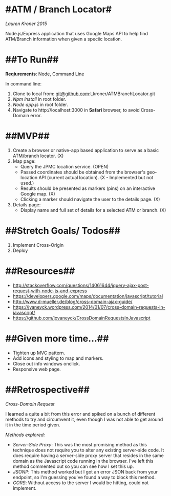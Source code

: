 #ATM / Branch Locator#
============
*Lauren Kroner 2015*

Node.js/Express application that uses Google Maps API to help find ATM/Branch information when given a speciic location.

##To Run##
============

**Reqiurements**: Node, Command Line

In command line:

1. Clone to local from: git@github.com:Lkroner/ATMBranchLocator.git
2. *Npm install* in root folder.
3. *Node app.js* in root folder.
4. Navigate to http://localhost:3000 in **Safari** browser, to avoid Cross-Domain error.

##MVP##
============

1. Create a browser or native-app based application to serve as a basic ATM/branch locator. (X)
2. Map page:
    - Query the JPMC location service. (OPEN)
	- Passed coordinates should be obtained from the browser's geo-location API (current actual location). (X - Implemented but not used.)
	- Results should be presented as markers (pins) on an interactive Google map. (X)
	- Clicking a marker should navigate the user to the details page. (X)
3. Details page:
	- Display name and full set of details for a selected ATM or branch. (X)

##Stretch Goals/ Todos##
============

1. Implement Cross-Origin
2. Deploy

##Resources##
============

* http://stackoverflow.com/questions/14061644/jquery-ajax-post-request-with-node-js-and-express
* https://developers.google.com/maps/documentation/javascript/tutorial
* http://www.d-mueller.de/blog/cross-domain-ajax-guide/
* https://jvaneyck.wordpress.com/2014/01/07/cross-domain-requests-in-javascript/
* https://github.com/jovaneyck/CrossDomainRequestsInJavascript

##Given more time...##
============

- Tighten up MVC pattern.
- Add icons and styling to map and markers.
- Close out info windows onclick.
- Responsive web page.

##Retrospective##
============

*Cross-Domain Request*

I learned a quite a bit from this error and spiked on a bunch of different methods to try and circumvent it, even though I was not able to get around it in the time period given.


*Methods explored:*

- *Server-Side Proxy*: This was the most promising method as this technique does not require you to alter any existing server-side code. It does require having a server-side proxy server that resides in the same domain as the Javascript code running in the browser. I've left this method commented out so you can see how I set this up.
- *JSONP*: This method worked but I got an error JSON back from your endpoint, so I'm guessing you've found a way to block this method.
- *CORS*: Without access to the server I would be hitting, could not implement.
